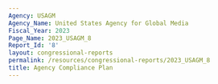 ```yaml
---
Agency: USAGM
Agency_Name: United States Agency for Global Media
Fiscal_Year: 2023
Page_Name: 2023_USAGM_8
Report_Id: '8'
layout: congressional-reports
permalink: /resources/congressional-reports/2023_USAGM_8
title: Agency Compliance Plan
---
```

